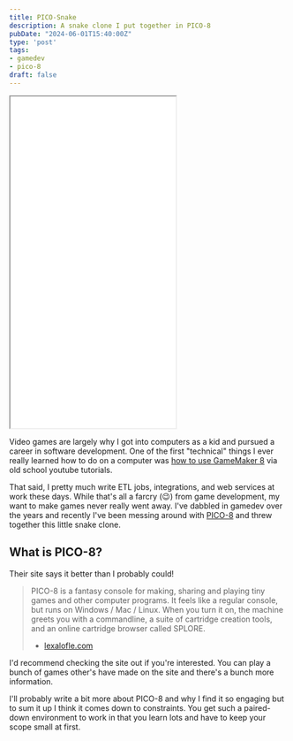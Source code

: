 ```yaml
---
title: PICO-Snake
description: A snake clone I put together in PICO-8
pubDate: "2024-06-01T15:40:00Z"
type: 'post'
tags:
- gamedev
- pico-8
draft: false
---
```


<iframe style="height:600px;" src="/games/picosnake/picosnake.html"></iframe>

Video games are largely why I got into computers as a kid and pursued a career in software development. One of the first "technical" things I ever really learned how to do on a computer was [how to use GameMaker 8](https://www.youtube.com/watch?v=ij9v1OF5VRY) via old school youtube tutorials.  

That said, I pretty much write ETL jobs, integrations, and web services at work these days. While that's all a farcry (😉) from game development, my want to make games never really went away. I've dabbled in gamedev over the years and recently I've been messing around with [PICO-8](https://www.lexaloffle.com/pico-8.php) and threw together this little snake clone. 

## What is PICO-8?

Their site says it better than I probably could!

> PICO-8 is a fantasy console for making, sharing and playing tiny games and other computer programs. It feels like a regular console, but runs on Windows / Mac / Linux. When you turn it on, the machine greets you with a commandline, a suite of cartridge creation tools, and an online cartridge browser called SPLORE.
> - <figcaption><a href="https://www.lexaloffle.com/pico-8.php">lexalofle.com</a></figcaption>

I'd recommend checking the site out if you're interested. You can play a bunch of games other's have made on the site and there's a bunch more information.

I'll probably write a bit more about PICO-8 and why I find it so engaging but to sum it up I think it comes down to constraints. You get such a paired-down environment to work in that you learn lots and have to keep your scope small at first.